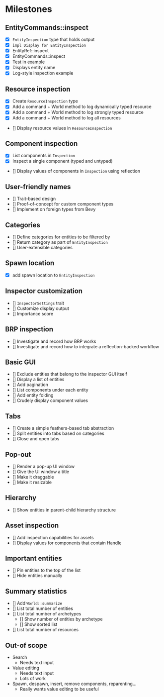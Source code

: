 # Milestones

## EntityCommands::inspect

- [x] `EntityInspection` type that holds output
- [x] `impl Display for EntityInspection`
- [x] EntityRef::inspect
- [x] EntityCommands::inspect
- [x] Test in example
- [x] Displays entity name
- [x] Log-style inspection example

## Resource inspection

- [x] Create `ResourceInspection` type
- [x] Add a command + World method to log dynamically typed resource
- [x] Add a command + World method to log strongly typed resource
- [x] Add a command + World method to log all resources
- [] Display resource values in `ResourceInspection`

## Component inspection

- [x] List components in `Inspection`
- [x] Inspect a single component (typed and untyped)
- [] Display values of components in `Inspection` using reflection

## User-friendly names

- [] Trait-based design
- [] Proof-of-concept for custom component types
- [] Implement on foreign types from Bevy

## Categories

- [] Define categories for entities to be filtered by
- [] Return category as part of `EntityInspection`
- [] User-extensible categories

## Spawn location

- [x] add spawn location to `EntityInspection`

## Inspector customization

- [] `InspectorSettings` trait
- [] Customize display output
- [] Importance score

## BRP inspection

- [] Investigate and record how BRP works
- [] Investigate and record how to integrate a reflection-backed workflow

## Basic GUI

- [] Exclude entities that belong to the inspector GUI itself
- [] Display a list of entities
- [] Add pagination
- [] List components under each entity
- [] Add entity folding
- [] Crudely display component values

## Tabs

- [] Create a simple feathers-based tab abstraction
- [] Split entities into tabs based on categories
- [] Close and open tabs

## Pop-out

- [] Render a pop-up UI window
- [] Give the UI window a title
- [] Make it draggable
- [] Make it resizable

## Hierarchy

- [] Show entities in parent-child hierarchy structure

## Asset inspection

- [] Add inspection capabilities for assets
- [] Display values for components that contain Handle

## Important entities

- [] Pin entities to the top of the list
- [] Hide entities manually

## Summary statistics

- [] Add `World::summarize`
- [] List total number of entities
- [] List total number of archetypes
  - [] Show number of entities by archetype
  - [] Show sorted list
- [] List total number of resources

## Out-of scope

- Search
  - Needs text input
- Value editing
  - Needs text input
  - Lots of work
- Spawn, despawn, insert, remove components, reparenting...
  - Really wants value editing to be useful
